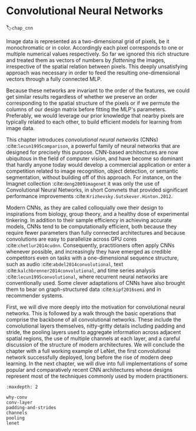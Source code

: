 # Convolutional Neural Networks
:label:`chap_cnn`

Image data is represented as a two-dimensional grid of pixels, be it
monochromatic or in color. Accordingly each pixel corresponds to one
or multiple numerical values respectively. So far we ignored this rich
structure and treated them as vectors of numbers by _flattening_ the
images, irrespective of the spatial relation between pixels. This
deeply unsatisfying approach was necessary in order to feed the
resulting one-dimensional vectors through a fully connected MLP.

Because these networks are invariant to the order of the features, we
could get similar results regardless of whether we preserve an order
corresponding to the spatial structure of the pixels or if we permute
the columns of our design matrix before fitting the MLP's parameters.
Preferably, we would leverage our prior knowledge that nearby pixels
are typically related to each other, to build efficient models for
learning from image data.

This chapter introduces *convolutional neural networks* (CNNs)
:cite:`lecun1995comparison`, a powerful family of neural networks that
are designed for precisely this purpose.  CNN-based architectures are
now ubiquitous in the field of computer vision, and have become so
dominant that hardly anyone today would develop a commercial
application or enter a competition related to image recognition,
object detection, or semantic segmentation, without building off of
this approach. For instance, on the Imagnet collection
:cite:`deng2009imagenet` it was only the use of Convolutional Neural
Networks, in short Convnets that provided significant performance
improvements :cite:`Krizhevsky.Sutskever.Hinton.2012`.

Modern CNNs, as they are called colloquially owe their design to
inspirations from biology, group theory, and a healthy dose of
experimental tinkering.  In addition to their sample efficiency in
achieving accurate models, CNNs tend to be computationally efficient,
both because they require fewer parameters than fully connected
architectures and because convolutions are easy to parallelize across
GPU cores :cite:`chetlur2014cudnn`.  Consequently, practitioners often
apply CNNs whenever possible, and increasingly they have emerged as
credible competitors even on tasks with a one-dimensional sequence
structure, such as audio :cite:`abdel2014convolutional`, text
:cite:`kalchbrenner2014convolutional`, and time series analysis
:cite:`lecun1995convolutional`, where recurrent neural networks are
conventionally used.  Some clever adaptations of CNNs have also
brought them to bear on graph-structured data :cite:`kipf2016semi` and
in recommender systems.

First, we will dive more deeply into the motivation for convolutional
neural networks. This is followed by a walk through the basic operations
that comprise the backbone of all convolutional networks.
These include the convolutional layers themselves,
nitty-gritty details including padding and stride,
the pooling layers used to aggregate information
across adjacent spatial regions,
the use of multiple channels  at each layer,
and a careful discussion of the structure of modern architectures.
We will conclude the chapter with a full working example of LeNet,
the first convolutional network successfully deployed,
long before the rise of modern deep learning.
In the next chapter, we will dive into full implementations
of some popular and comparatively recent CNN architectures
whose designs represent most of the techniques
commonly used by modern practitioners.

```toc
:maxdepth: 2

why-conv
conv-layer
padding-and-strides
channels
pooling
lenet
```

